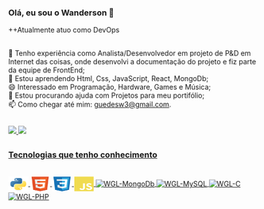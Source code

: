 ### Olá, eu sou o Wanderson 👋
++Atualmente atuo como DevOps
<!--
**DevWanderson/DevWanderson** is a ✨ _special_ ✨ repository because its `README.md` (this file) appears on your GitHub profile.
-->
##
🔭 Tenho experiência como Analista/Desenvolvedor em projeto de P&D em Internet das coisas, onde desenvolvi a documentação do projeto e fiz parte da equipe de FrontEnd;<br>
🌱 Estou aprendendo Html, Css, JavaScript, React, MongoDb;<br>
 :smile: Interessado em Programação, Hardware, Games e Música;<br>
🤔 Estou procurando ajuda com Projetos para meu portifólio;<br>
📫 Como chegar até mim: guedesw3@gmail.com.<br>
##
<div style="display: inline">
  <a href="https://github.com/DevWanderson">
  <img height="165em" src="https://github-readme-stats.vercel.app/api?username=DevWanderson&show_icons=true&theme=algolia&include_all_commits=true&count_private=true"/>
  <img height="165em" src="https://github-readme-stats.vercel.app/api/top-langs/?username=DevWanderson&layout=compact&langs_count=7&theme=algolia"/>
</div>
 
##
### Tecnologias que tenho conhecimento
<div style="display: inline_block"><br>
  <img align="center" alt="WGL-Python" height="30" width="40" src="https://raw.githubusercontent.com/devicons/devicon/master/icons/python/python-original.svg">
  <img align="center" alt="WGL-Html" height="30" width="40" src="https://raw.githubusercontent.com/devicons/devicon/master/icons/html5/html5-original.svg">
  <img align="center" alt="WGL-Css" height="30" width="40" src="https://raw.githubusercontent.com/devicons/devicon/master/icons/css3/css3-original.svg">
  <img align="center" alt="WGL-JS" height="30" width="40" src="https://raw.githubusercontent.com/devicons/devicon/master/icons/javascript/javascript-plain.svg">
 <img align="center" alt="WGL-MongoDb" height="30" width="40" src="https://cdn.jsdelivr.net/gh/devicons/devicon/icons/mongodb/mongodb-original.svg">
 <img align="center" alt="WGL-MySQL" height="30" width="40" src="https://cdn.jsdelivr.net/gh/devicons/devicon/icons/mysql/mysql-original.svg">
 <img align="center" alt="WGL-C" height="30" width="40" src="https://cdn.jsdelivr.net/gh/devicons/devicon/icons/c/c-original.svg">
 <img align="center" alt="WGL-PHP" height="30" width="40" src="https://cdn.jsdelivr.net/gh/devicons/devicon/icons/php/php-plain.svg">
</div>

<!--
👯 Estou procurando colaborar em
🤔 Estou procurando ajuda com...
💬 Pergunte-me sobre tecnol
📫 Como chegar até mim: ...
⚡ fato divertido: ...-->
